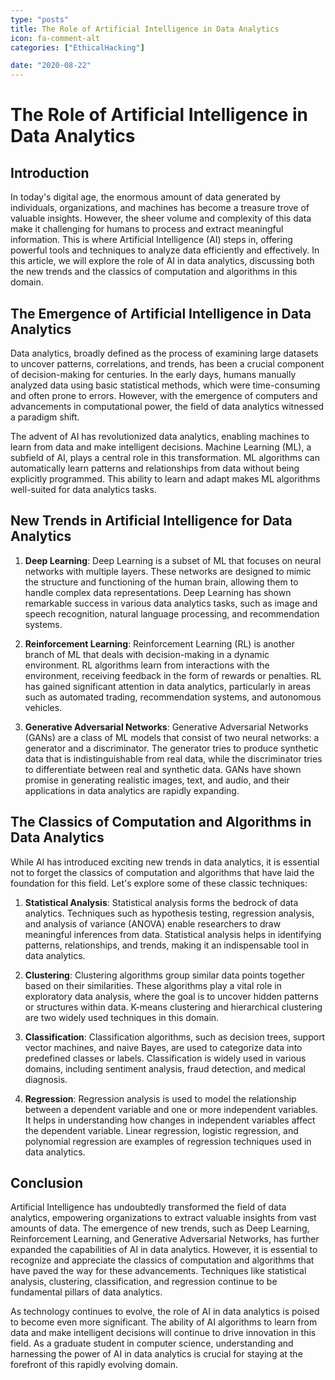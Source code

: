 ```yaml
---
type: "posts"
title: The Role of Artificial Intelligence in Data Analytics
icon: fa-comment-alt
categories: ["EthicalHacking"]

date: "2020-08-22"
---
```




# The Role of Artificial Intelligence in Data Analytics

## Introduction

In today's digital age, the enormous amount of data generated by individuals, organizations, and machines has become a treasure trove of valuable insights. However, the sheer volume and complexity of this data make it challenging for humans to process and extract meaningful information. This is where Artificial Intelligence (AI) steps in, offering powerful tools and techniques to analyze data efficiently and effectively. In this article, we will explore the role of AI in data analytics, discussing both the new trends and the classics of computation and algorithms in this domain.

## The Emergence of Artificial Intelligence in Data Analytics

Data analytics, broadly defined as the process of examining large datasets to uncover patterns, correlations, and trends, has been a crucial component of decision-making for centuries. In the early days, humans manually analyzed data using basic statistical methods, which were time-consuming and often prone to errors. However, with the emergence of computers and advancements in computational power, the field of data analytics witnessed a paradigm shift.

The advent of AI has revolutionized data analytics, enabling machines to learn from data and make intelligent decisions. Machine Learning (ML), a subfield of AI, plays a central role in this transformation. ML algorithms can automatically learn patterns and relationships from data without being explicitly programmed. This ability to learn and adapt makes ML algorithms well-suited for data analytics tasks.

## New Trends in Artificial Intelligence for Data Analytics

1. **Deep Learning**: Deep Learning is a subset of ML that focuses on neural networks with multiple layers. These networks are designed to mimic the structure and functioning of the human brain, allowing them to handle complex data representations. Deep Learning has shown remarkable success in various data analytics tasks, such as image and speech recognition, natural language processing, and recommendation systems.

2. **Reinforcement Learning**: Reinforcement Learning (RL) is another branch of ML that deals with decision-making in a dynamic environment. RL algorithms learn from interactions with the environment, receiving feedback in the form of rewards or penalties. RL has gained significant attention in data analytics, particularly in areas such as automated trading, recommendation systems, and autonomous vehicles.

3. **Generative Adversarial Networks**: Generative Adversarial Networks (GANs) are a class of ML models that consist of two neural networks: a generator and a discriminator. The generator tries to produce synthetic data that is indistinguishable from real data, while the discriminator tries to differentiate between real and synthetic data. GANs have shown promise in generating realistic images, text, and audio, and their applications in data analytics are rapidly expanding.

## The Classics of Computation and Algorithms in Data Analytics

While AI has introduced exciting new trends in data analytics, it is essential not to forget the classics of computation and algorithms that have laid the foundation for this field. Let's explore some of these classic techniques:

1. **Statistical Analysis**: Statistical analysis forms the bedrock of data analytics. Techniques such as hypothesis testing, regression analysis, and analysis of variance (ANOVA) enable researchers to draw meaningful inferences from data. Statistical analysis helps in identifying patterns, relationships, and trends, making it an indispensable tool in data analytics.

2. **Clustering**: Clustering algorithms group similar data points together based on their similarities. These algorithms play a vital role in exploratory data analysis, where the goal is to uncover hidden patterns or structures within data. K-means clustering and hierarchical clustering are two widely used techniques in this domain.

3. **Classification**: Classification algorithms, such as decision trees, support vector machines, and naive Bayes, are used to categorize data into predefined classes or labels. Classification is widely used in various domains, including sentiment analysis, fraud detection, and medical diagnosis.

4. **Regression**: Regression analysis is used to model the relationship between a dependent variable and one or more independent variables. It helps in understanding how changes in independent variables affect the dependent variable. Linear regression, logistic regression, and polynomial regression are examples of regression techniques used in data analytics.

## Conclusion

Artificial Intelligence has undoubtedly transformed the field of data analytics, empowering organizations to extract valuable insights from vast amounts of data. The emergence of new trends, such as Deep Learning, Reinforcement Learning, and Generative Adversarial Networks, has further expanded the capabilities of AI in data analytics. However, it is essential to recognize and appreciate the classics of computation and algorithms that have paved the way for these advancements. Techniques like statistical analysis, clustering, classification, and regression continue to be fundamental pillars of data analytics.

As technology continues to evolve, the role of AI in data analytics is poised to become even more significant. The ability of AI algorithms to learn from data and make intelligent decisions will continue to drive innovation in this field. As a graduate student in computer science, understanding and harnessing the power of AI in data analytics is crucial for staying at the forefront of this rapidly evolving domain.